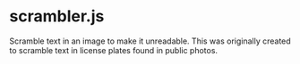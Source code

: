 scrambler.js
=========

Scramble text in an image to make it unreadable.  This was originally created to scramble text in license plates found in public photos.
